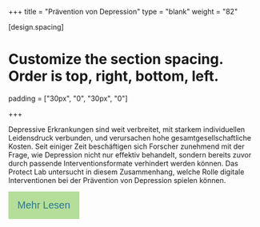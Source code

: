 +++
title = "Prävention von Depression"
type = "blank"
weight = "82"

[design.spacing]
  # Customize the section spacing. Order is top, right, bottom, left.
  padding = ["30px", "0", "30px", "0"]

+++

Depressive Erkrankungen sind weit verbreitet, mit starkem individuellen Leidensdruck verbunden, und verursachen hohe gesamtgesellschaftliche Kosten. Seit einiger Zeit beschäftigen sich Forscher zunehmend mit der Frage, wie Depression nicht nur effektiv behandelt, sondern bereits zuvor durch passende Interventionsformate verhindert werden können. Das Protect Lab untersucht in diesem Zusammenhang, welche Rolle digitale Interventionen bei der Prävention von Depression spielen können.

<!DOCTYPE html>
<html>
<head>
<style>
.btn {
  background-color: #b4de99;
  border: none;
  color: #2a7792;
  padding: 16px 18px;
  font-size: 20px;
  cursor: pointer;
  border-radius: 0px;
}
.divider{
    width:5px;
    height:auto;
    display:inline-block;
}

</style>
</head>
<body>

<div style="display: flex;">
<form>
<input class="btn" type="button" value="Mehr Lesen" onclick="window.location.href='/depression-prevention'" />
<div class="divider"/>
</div class="divider"/>
</form>
</div>
</body>
</html>


